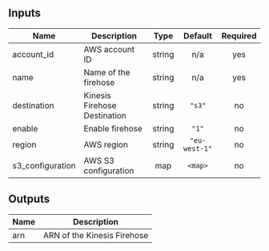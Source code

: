 

## Inputs

| Name | Description | Type | Default | Required |
|------|-------------|:----:|:-----:|:-----:|
| account\_id | AWS account ID | string | n/a | yes |
| name | Name of the firehose | string | n/a | yes |
| destination | Kinesis Firehose Destination | string | `"s3"` | no |
| enable | Enable firehose | string | `"1"` | no |
| region | AWS region | string | `"eu-west-1"` | no |
| s3\_configuration | AWS S3 configuration | map | `<map>` | no |

## Outputs

| Name | Description |
|------|-------------|
| arn | ARN of the Kinesis Firehose |


